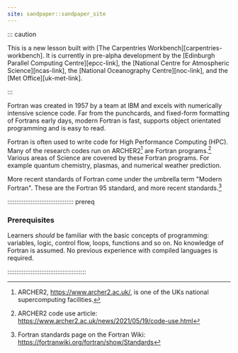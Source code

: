 ```yaml
---
site: sandpaper::sandpaper_site
---
```


::: caution

This is a new lesson built with [The Carpentries Workbench][carpentries-workbench].
It is currently in pre-alpha development by the
[Edinburgh Parallel Computing Centre][epcc-link],
the [National Centre for Atmospheric Science][ncas-link],
the [National Oceanography Centre][noc-link],
and the [Met Office][uk-met-link].

:::

Fortran was created in 1957 by a team at IBM
and excels with numerically intensive science code.
Far from the punchcards, and fixed-form formatting of Fortrans early days,
modern Fortran is fast, supports object orientated programming
and is easy to read.

Fortran is often used to write code for High Performance Computing (HPC).
Many of the research codes run on ARCHER2[^archer2]
are Fortran programs.[^archer2-codes]
Various areas of Science are covered by these Fortran programs.
For example quantum chemistry, plasmas, and numerical weather prediction.

More recent standards of Fortran come under the umbrella term "Modern Fortran".
These are the Fortran 95 standard,
and more recent standards.[^fortran-standards]

::::::::::::::::::::::::::::::::::::: prereq

### Prerequisites

Learners *should* be familiar with the basic concepts of
programming: variables, logic, control flow, loops, functions and
so on.
No knowledge of Fortran is assumed.
No previous experience with compiled languages is required.

::::::::::::::::::::::::::::::::::::::::::::

[^archer2]: ARCHER2, https://www.archer2.ac.uk/, is one of the UKs national supercomputing facilities.
[^archer2-codes]: ARCHER2 code use article: https://www.archer2.ac.uk/news/2021/05/19/code-use.html
[^fortran-standards]: Fortran standards page on the Fortran Wiki: https://fortranwiki.org/fortran/show/Standards
